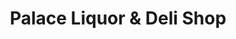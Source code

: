 ---
title: "Palace Liquor & Deli Shop"
url: /clawson/palace-liquor-und-deli-shop/
shop: Lebensmittel
---